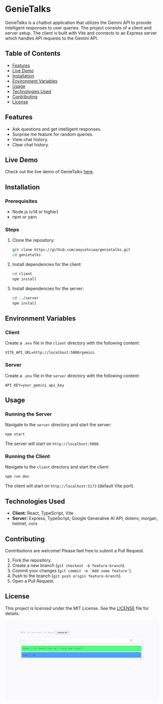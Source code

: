 # GenieTalks

GenieTalks is a chatbot application that utilizes the Gemini API to provide intelligent responses to user queries. The project consists of a client and server setup. The client is built with Vite and connects to an Express server which handles API requests to the Gemini API.

## Table of Contents

- [Features](#features)
- [Live Demo](#live-demo)
- [Installation](#installation)
- [Environment Variables](#environment-variables)
- [Usage](#usage)
- [Technologies Used](#technologies-used)
- [Contributing](#contributing)
- [License](#license)

## Features

- Ask questions and get intelligent responses.
- Surprise me feature for random queries.
- View chat history.
- Clear chat history.

## Live Demo

Check out the live demo of GenieTalks [here](https://genietalks.vercel.app).

## Installation

### Prerequisites

- Node.js (v14 or higher)
- npm or yarn

### Steps

1. Clone the repository:
    ```bash
    git clone https://github.com/aayushsiwa/genietalks.git
    cd genietalks
    ```

2. Install dependencies for the client:
    ```bash
    cd client
    npm install
    ```

3. Install dependencies for the server:
    ```bash
    cd ../server
    npm install
    ```

## Environment Variables

### Client

Create a `.env` file in the `client` directory with the following content:
```
VITE_API_URL=http://localhost:5000/gemini
```

### Server

Create a `.env` file in the `server` directory with the following content:
```
API_KEY=your_gemini_api_key
```

## Usage

### Running the Server

Navigate to the `server` directory and start the server:
```bash
npm start
```

The server will start on `http://localhost:5000`.

### Running the Client

Navigate to the `client` directory and start the client:
```bash
npm run dev
```

The client will start on `http://localhost:5173` (default Vite port).

## Technologies Used

- **Client:** React, TypeScript, Vite
- **Server:** Express, TypeScript, Google Generative AI API, dotenv, morgan, helmet, cors

## Contributing

Contributions are welcome! Please feel free to submit a Pull Request.

1. Fork the repository.
2. Create a new branch (`git checkout -b feature-branch`).
3. Commit your changes (`git commit -m 'Add some feature'`).
4. Push to the branch (`git push origin feature-branch`).
5. Open a Pull Request.

## License

This project is licensed under the MIT License. See the [LICENSE](LICENSE) file for details.

![Screenshot](./screenshot.jpeg)